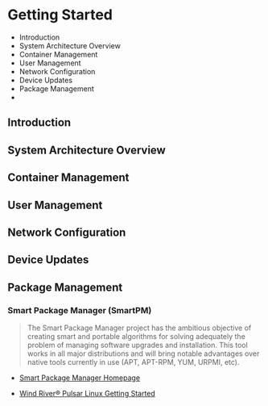 # Getting Started

- Introduction
- System Architecture Overview
- Container Management
- User Management
- Network Configuration
- Device Updates
- Package Management
- 

## Introduction

## System Architecture Overview

## Container Management

## User Management

## Network Configuration

## Device Updates

## Package Management

### Smart Package Manager (SmartPM)

> The Smart Package Manager project has the ambitious objective of creating smart and portable algorithms for solving adequately the problem of managing software upgrades and installation. This tool works in all major distributions and will bring notable advantages over native tools currently in use (APT, APT-RPM, YUM, URPMI, etc).

- [Smart Package Manager Homepage](https://labix.org/smart)

- [Wind River®
Pulsar Linux
Getting Started](https://knowledge.windriver.com/@api/deki/files/242263/wr_pulsar_linux_getting_started_70.pdf)